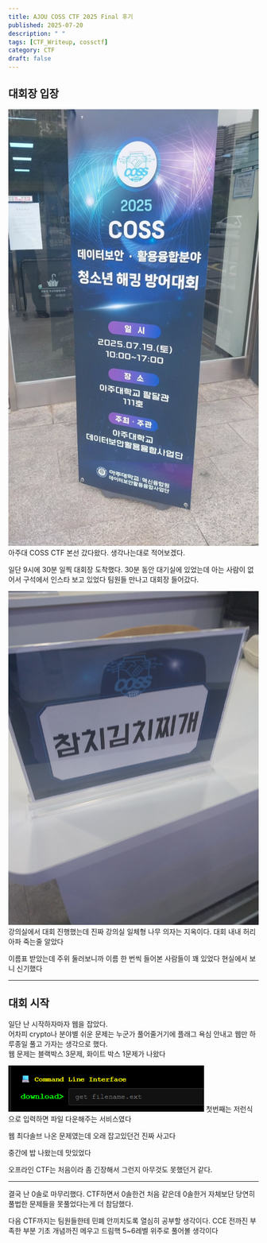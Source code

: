 ```yaml
---
title: AJOU COSS CTF 2025 Final 후기
published: 2025-07-20
description: " "
tags: [CTF_Writeup, cossctf]
category: CTF
draft: false
---
```

## 대회장 입장
![](./start.jpg)
아주대 COSS CTF 본선 갔다왔다. 생각나는대로 적어보겠다.

일단 9시에 30분 일찍 대회장 도착했다. 30분 동안 대기실에 있었는데 아는 사람이 없어서 구석에서 인스타 보고 있었다
팀원들 만나고 대회장 들어갔다.

![](./teamtag.jpg)
강의실에서 대회 진행했는데 진짜 강의실 일체형 나무 의자는 지옥이다. 대회 내내 허리아파 죽는줄 알았다

이름표 받았는데 주위 둘러보니까 이름 한 번씩 들어본 사람들이 꽤 있었다 현실에서 보니 신기했다

---

## 대회 시작
일단 난 시작하자마자 웹을 잡았다.  
어차피 crypto나 분야별 쉬운 문제는 누군가 풀어줄거기에 플래그 욕심 안내고 웹만 하루종일 풀고 가자는 생각으로 했다.  
웹 문제는 블랙박스 3문제, 화이트 박스 1문제가 나왔다

![](./first_prob.png)
첫번째는 저런식으로 입력하면 파일 다운해주는 서비스였다

웹 최다솔브 나온 문제였는데 오래 잡고있던건 진짜 사고다

중간에 밥 나왔는데 맛있었다

오프라인 CTF는 처음이라 좀 긴장해서 그런지 아무것도 못했던거 같다.

---

결국 난 0솔로 마무리했다.
CTF하면서 0솔한건 처음 같은데 0솔한거 자체보단 당연히 풀법한 문제들을 못풀었다는게 더 참담했다.

다음 CTF까지는 팀원들한테 민폐 안끼치도록 열심히 공부할 생각이다.
CCE 전까진 부족한 부분 기초 개념까진 메우고 드림핵 5~6레벨 위주로 풀어볼 생각이다
